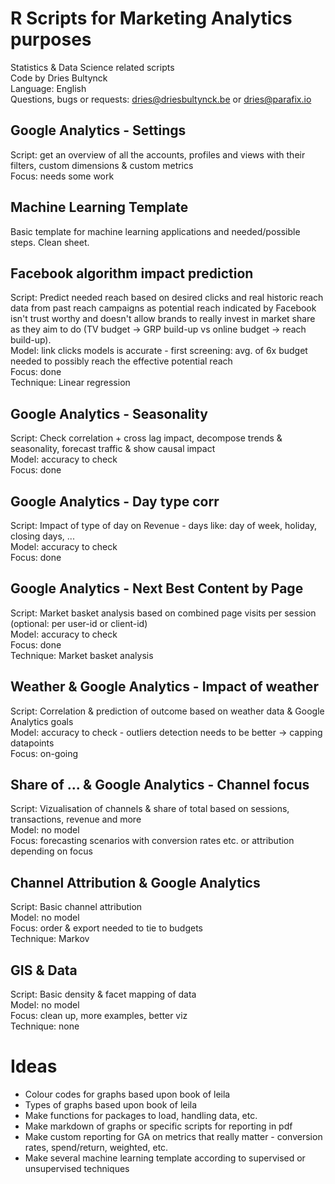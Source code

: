 # R Scripts for Marketing Analytics purposes
Statistics & Data Science related scripts
<br>Code by Dries Bultynck
<br>Language: English
<br>Questions, bugs or requests: dries@driesbultynck.be or dries@parafix.io

## Google Analytics - Settings
Script: get an overview of all the accounts, profiles and views with their filters, custom dimensions & custom metrics
<br>Focus: needs some work

## Machine Learning Template
Basic template for machine learning applications and needed/possible steps. Clean sheet.

## Facebook algorithm impact prediction
Script: Predict needed reach based on desired clicks and real historic reach data from past reach campaigns as potential reach indicated by Facebook isn't trust worthy and doesn't allow brands to really invest in market share as they aim to do (TV budget -> GRP build-up vs online budget -> reach build-up).
<br>Model: link clicks models is accurate - first screening: avg. of 6x budget needed to possibly reach the effective potential reach
<br>Focus: done
<br>Technique: Linear regression

## Google Analytics - Seasonality
Script: Check correlation + cross lag impact, decompose trends & seasonality, forecast traffic & show causal impact
<br>Model: accuracy to check
<br>Focus: done

## Google Analytics - Day type corr
Script: Impact of type of day on Revenue - days like: day of week, holiday, closing days, ...
<br>Model: accuracy to check
<br>Focus: done

## Google Analytics - Next Best Content by Page
Script: Market basket analysis based on combined page visits per session (optional: per user-id or client-id)
<br>Model: accuracy to check
<br>Focus: done
<br>Technique: Market basket analysis

## Weather & Google Analytics - Impact of weather
Script: Correlation & prediction of outcome based on weather data & Google Analytics goals
<br>Model: accuracy to check - outliers detection needs to be better -> capping datapoints
<br>Focus: on-going

## Share of ... & Google Analytics - Channel focus
Script: Vizualisation of channels & share of total based on sessions, transactions, revenue and more
<br>Model: no model
<br>Focus: forecasting scenarios with conversion rates etc. or attribution depending on focus

## Channel Attribution & Google Analytics
Script: Basic channel attribution 
<br>Model: no model
<br>Focus: order & export needed to tie to budgets
<br>Technique: Markov

## GIS & Data
Script: Basic density & facet mapping of data
<br>Model: no model
<br>Focus: clean up, more examples, better viz
<br>Technique: none

# Ideas
- Colour codes for graphs based upon book of leila
- Types of graphs based upon book of leila
- Make functions for packages to load, handling data, etc.
- Make markdown of graphs or specific scripts for reporting in pdf 
- Make custom reporting for GA on metrics that really matter - conversion rates, spend/return, weighted, etc.
- Make several machine learning template according to supervised or unsupervised techniques 
